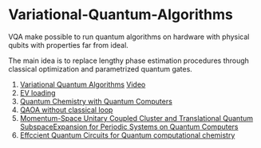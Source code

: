# Variational-Quantum-Algorithms
VQA make possible to run quantum algorithms on hardware with physical qubits with properties far from ideal. 

The main idea is to replace lengthy phase estimation procedures through classical optimization and parametrized quantum gates.

1. [Variational Quantum Algorithms](https://arxiv.org/pdf/2012.09265.pdf)   [Video](https://www.youtube.com/watch?v=I6_tHLAeBsI)
2. [EV loading](https://arxiv.org/abs/2012.14859)
3. [Quantum Chemistry with Quantum Computers](https://arxiv.org/pdf/1812.09976.pdf)
4. [QAOA without classical loop](https://arxiv.org/pdf/1908.08862.pdf)
5. [Momentum-Space Unitary Coupled Cluster and Translational Quantum SubspaceExpansion for Periodic Systems on Quantum Computers](https://arxiv.org/pdf/2008.08694.pdf)
6. [Effccient Quantum Circuits for Quantum computational chemistry](https://arxiv.org/pdf/2005.14475.pdf)
